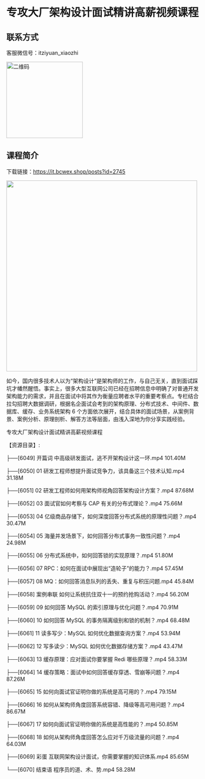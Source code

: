 # 专攻大厂架构设计面试精讲高薪视频课程

## 联系方式

客服微信号：itziyuan_xiaozhi

<img src="https://ziyuanyun.oss-cn-guangzhou.aliyuncs.com/common/20240614073449/666b82192834a.jpg" width="200" height="200" alt="二维码">

## 课程简介

下载链接：https://it.bcwex.shop/posts?id=2745

<img src="https://ziyuanyun.oss-cn-guangzhou.aliyuncs.com/yun/20240515184254/664491ae7e402.jpg" width="500" alt="">

  如今，国内很多技术人以为“架构设计”是架构师的工作，与自己无关，直到面试踩坑才幡然醒悟。事实上，很多大型互联网公司已经在招聘信息中明确了对普通开发架构能力的需求，并且在面试中将其作为衡量应聘者水平的重要考察点。专栏结合拉勾招聘大数据调研，根据名企面试会考到的架构原理、分布式技术、中间件、数据库、缓存、业务系统架构 6 个方面依次展开，结合具体的面试场景，从案例背景、案例分析、原理剖析、解答方法等层面，由浅入深地为你分享实践经验。

 专攻大厂架构设计面试精讲高薪视频课程



 【资源目录】:

 ├──[6049] 开篇词 中高级研发面试，逃不开架构设计这一环.mp4 101.40M

 ├──[6050] 01 研发工程师想提升面试竞争力，该具备这三个技术认知.mp4 31.18M

 ├──[6051] 02 研发工程师如何用架构师视角回答架构设计方案？.mp4 87.68M

 ├──[6052] 03 面试官如何考察与 CAP 有关的分布式理论？.mp4 75.66M

 ├──[6053] 04 亿级商品存储下，如何深度回答分布式系统的原理性问题？.mp4 30.47M

 ├──[6054] 05 海量并发场景下，如何回答分布式事务一致性问题？.mp4 24.98M

 ├──[6055] 06 分布式系统中，如何回答锁的实现原理？.mp4 51.80M

 ├──[6056] 07 RPC：如何在面试中展现出“造轮子”的能力？.mp4 57.45M

 ├──[6057] 08 MQ：如何回答消息队列的丢失、重复与积压问题.mp4 45.84M

 ├──[6058] 案例串联 如何让系统抗住双十一的预约抢购活动？.mp4 56.20M

 ├──[6059] 09 如何回答 MySQL 的索引原理与优化问题？.mp4 70.91M

 ├──[6060] 10 如何回答 MySQL 的事务隔离级别和锁的机制？.mp4 68.48M

 ├──[6061] 11 读多写少：MySQL 如何优化数据查询方案？.mp4 53.94M

 ├──[6062] 12 写多读少：MySQL 如何优化数据存储方案？.mp4 43.47M

 ├──[6063] 13 缓存原理：应对面试你要掌握 Redi 哪些原理？.mp4 58.33M

 ├──[6064] 14 缓存策略：面试中如何回答缓存穿透、雪崩等问题？.mp4 87.26M

 ├──[6065] 15 如何向面试官证明你做的系统是高可用的？.mp4 79.15M

 ├──[6066] 16 如何从架构师角度回答系统容错、降级等高可用问题？.mp4 86.67M

 ├──[6067] 17 如何向面试官证明你做的系统是高性能的？.mp4 50.85M

 ├──[6068] 18 如何从架构师角度回答怎么应对千万级流量的问题？.mp4 64.03M

 ├──[6069] 彩蛋 互联网架构设计面试，你需要掌握的知识体系.mp4 85.65M

 └──[6070] 结束语 程序员的道、术、势.mp4 58.28M

  